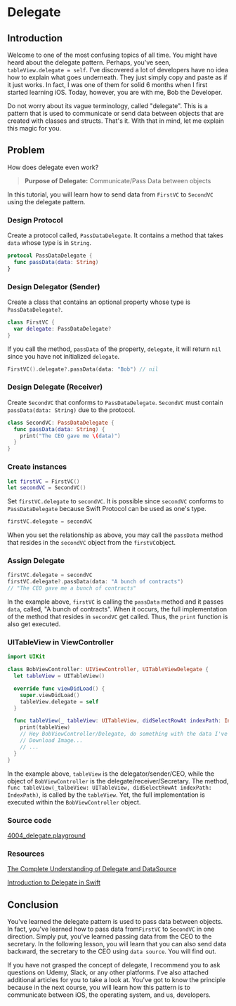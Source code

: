 # Delegate

## Introduction
Welcome to one of the most confusing topics of all time. You might have heard about the delegate pattern. Perhaps, you've seen, `tableView.delegate = self`. I've discovered a lot of developers have no idea how to explain what goes underneath. They just simply copy and paste as if it just works. In fact, I was one of them for solid 6 months when I first started learning iOS. Today, however, you are with me, Bob the Developer.

Do not worry about its vague terminology, called "delegate".  This is a pattern that is used to communicate or send data between objects that are created with classes and structs. That's it. With that in mind, let me explain this magic for you.

## Problem
How does delegate even work?

> **Purpose of Delegate:** Communicate/Pass Data between objects

In this tutorial, you will learn how to send data from `FirstVC` to `SecondVC` using the delegate pattern.

### Design Protocol
Create a protocol called, `PassDataDelegate`. It contains a method that takes `data` whose type is in `String`.

```swift
protocol PassDataDelegate {
  func passData(data: String)
}
```

### Design Delegator (Sender)
Create a class that contains an optional property whose type is `PassDataDelegate?`.

```swift
class FirstVC {
  var delegate: PassDataDelegate?
}
```

If you call the method, `passData` of the property, `delegate`, it will return `nil` since you have not initialized `delegate`.

```swift
FirstVC().delegate?.passData(data: "Bob") // nil
```

### Design Delegate (Receiver)
Create `SecondVC` that conforms to `PassDataDelegate`.  `SecondVC` must contain `passData(data: String)` due to the protocol.

```swift
class SecondVC: PassDataDelegate {
  func passData(data: String) {
    print("The CEO gave me \(data)")
  }
}
```

### Create instances
```swift
let firstVC = FirstVC()
let secondVC = SecondVC()
```

Set `firstVC.delegate` to `secondVC`. It is possible since `secondVC` conforms to `PassDataDelegate` because Swift Protocol can be used as one's type.

```swift
firstVC.delegate = secondVC
```

When you set the relationship as above, you may call the `passData` method that resides in the `secondVC` object from the `firstVC`object.

### Assign Delegate
```swift
firstVC.delegate = secondVC
firstVC.delegate?.passData(data: "A bunch of contracts")  
// "The CEO gave me a bunch of contracts"
```

In the example above, `firstVC` is calling the `passData` method and it passes `data`, called, "A bunch of contracts". When it occurs, the full implementation of the method that resides in `secondVC` get called. Thus, the `print` function is also get executed.

### UITableView in ViewController
```swift
import UIKit

class BobViewController: UIViewController, UITableViewDelegate {
  let tableView = UITableView()

  override func viewDidLoad() {
    super.viewDidLoad()
    tableView.delegate = self
  }

  func tableView(_ tableView: UITableView, didSelectRowAt indexPath: IndexPath) {
    print(tableView)
    // Hey BobViewController/Delegate, do something with the data I've given you
    // Download Image...
    // ...
  }
}
```

In the example above, `tableView` is the delegator/sender/CEO, while the object of  `BobViewController` is the delegate/receiver/Secretary. The method, `func tableView(_talbeView: UITableView, didSelectRowAt indexPath: IndexPath)`, is called by the `tableView`. Yet, the full implementation is executed within the `BobViewController` object.

### Source code
[4004_delegate.playground](https://www.dropbox.com/sh/s2ttgjx7yhucyyu/AAC9ROxz-_X8yKy2wxJK_QLfa?dl=0)

### Resources
[The Complete Understanding of Delegate and DataSource](https://blog.bobthedeveloper.io/the-complete-understanding-of-swift-delegate-and-data-source-9c91ecd7f1)

[Introduction to Delegate in Swift](https://blog.bobthedeveloper.io/the-meaning-of-delegate-in-swift-347eaa9674d)


## Conclusion
You've learned the delegate pattern is used to pass data between objects. In fact, you've learned how to pass data from`FirstVC` to `SecondVC` in one direction. Simply put, you've learned passing data from the CEO to the secretary. In the following lesson, you will learn that you can also send data backward, the secretary to the CEO using `data source`. You will find out.

If you have not grasped the concept of delegate, I recommend you to ask questions on Udemy, Slack, or any other platforms. I've also attached additional articles for you to take a look at. You've got to know the principle because in the next course, you will learn how this pattern is to communicate between iOS, the operating system, and us, developers.
